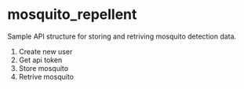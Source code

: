 # mosquito_repellent

Sample API structure for storing and retriving mosquito detection data.
1. Create new user
2. Get api token
3. Store mosquito
4. Retrive mosquito
